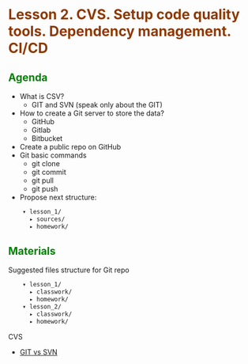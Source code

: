 # <span style="color:#8E3900">Lesson 2. CVS. Setup code quality tools. Dependency management. CI/CD</span>

## <span style="color:green">Agenda</span>

- What is CSV?
    - GIT and SVN (speak only about the GIT)
- How to create a Git server to store the data?
    - GitHub
    - Gitlab
    - Bitbucket
- Create a public repo on GitHub
- Git basic commands
    - git clone
    - git commit
    - git pull
    - git push
- Propose next structure:
```bash
    ▾ lesson_1/
      ▸ sources/
      ▸ homework/
```

## <span style="color:green">Materials</span>
Suggested files structure for Git repo
```bash
    ▾ lesson_1/
      ▸ classwork/
      ▸ homework/
    ▾ lesson_2/
      ▸ classwork/
      ▸ homework/
```

CVS
- [GIT vs SVN](https://www.gitkraken.com/blog/git-vs-svn)

